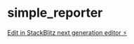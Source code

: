 # simple_reporter

[Edit in StackBlitz next generation editor ⚡️](https://stackblitz.com/~/github.com/lucasgates/simple_reporter)